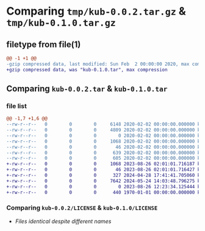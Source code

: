 # Comparing `tmp/kub-0.0.2.tar.gz` & `tmp/kub-0.1.0.tar.gz`

## filetype from file(1)

```diff
@@ -1 +1 @@
-gzip compressed data, last modified: Sun Feb  2 00:00:00 2020, max compression
+gzip compressed data, was "kub-0.1.0.tar", max compression
```

## Comparing `kub-0.0.2.tar` & `kub-0.1.0.tar`

### file list

```diff
@@ -1,7 +1,6 @@
--rw-r--r--   0        0        0     6148 2020-02-02 00:00:00.000000 kub-0.0.2/.DS_Store
--rw-r--r--   0        0        0     4809 2020-02-02 00:00:00.000000 kub-0.0.2/src/KUB/KUB.py
--rw-r--r--   0        0        0        0 2020-02-02 00:00:00.000000 kub-0.0.2/src/KUB/__init__.py
--rw-r--r--   0        0        0     1068 2020-02-02 00:00:00.000000 kub-0.0.2/LICENSE
--rw-r--r--   0        0        0       46 2020-02-02 00:00:00.000000 kub-0.0.2/README.md
--rw-r--r--   0        0        0      639 2020-02-02 00:00:00.000000 kub-0.0.2/pyproject.toml
--rw-r--r--   0        0        0      605 2020-02-02 00:00:00.000000 kub-0.0.2/PKG-INFO
+-rw-r--r--   0        0        0     1068 2023-08-26 02:01:01.716187 kub-0.1.0/LICENSE
+-rw-r--r--   0        0        0       46 2023-08-26 02:01:01.716427 kub-0.1.0/README.md
+-rw-r--r--   0        0        0      327 2024-04-28 17:41:41.705060 kub-0.1.0/pyproject.toml
+-rw-r--r--   0        0        0     7642 2024-05-24 14:03:48.796275 kub-0.1.0/src/kub/KUB.py
+-rw-r--r--   0        0        0        0 2023-08-26 12:23:34.125444 kub-0.1.0/src/kub/__init__.py
+-rw-r--r--   0        0        0      440 1970-01-01 00:00:00.000000 kub-0.1.0/PKG-INFO
```

### Comparing `kub-0.0.2/LICENSE` & `kub-0.1.0/LICENSE`

 * *Files identical despite different names*

